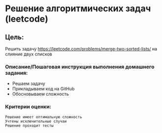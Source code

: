 # Решение алгоритмических задач (leetcode)

## Цель:
Решить задачу https://leetcode.com/problems/merge-two-sorted-lists/ на слияние двух списков

### Описание/Пошаговая инструкция выполнения домашнего задания:
- Решаем задачу
- Прикладываем код на GitHub
- Обосновываем сложность
### Критерии оценки:

    Решение имеет оптимальную сложность
    Учтены исключительные случаи
    Решение проходит тесты
